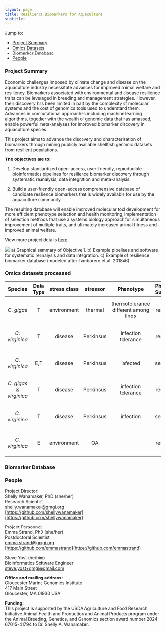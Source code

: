 ```yaml
---
layout: page
title: Resilience Biomarkers for Aquaculture
subtitle:
---
```


Jump to:  
- [Project Summary](#project-summary)
- [Omics Datasets](#omics-datasets)
- [Biomarker Database](#biomarker-database)
- [People](#people)

### Project Summary

Economic challenges imposed by climate change and disease on the aquaculture industry
necessitate advances for improved animal welfare and resiliency. Biomarkers associated with
environmental and disease resilience traits can be leveraged in breeding and management
strategies. However, their discovery has been limited in part by the complexity of molecular
systems and the cost of genomics tools used to understand them. Advances in computational
approaches including machine learning algorithms, together with the wealth of genomic data that
has amassed, enable powerful meta-analyses for improved biomarker discovery in aquaculture
species.

This project aims to advance the discovery and characterization of biomarkers
through mining publicly available shellfish genomic datasets from resilient populations.

**The objectives are to:**

1) Develop standardized open-access, user-friendly, reproducible bioinformatics pipelines for resilience biomarker discovery through systematic reanalysis, data integration and meta-analysis  

2) Build a user-friendly open-access comprehensive database of candidate resilience biomarkers that is widely available for use by the aquaculture community.

The resulting database will enable improved molecular tool development for more efficient
phenotype selection and health monitoring, implementation of selection methods that use a systems biology approach for simultaneous
improvement of multiple traits, and ultimately increased animal fitness and improved animal welfare.

View more project details [here](https://github.com/Resilience-Biomarkers-for-Aquaculture/Resilience-Biomarkers-for-Aquaculture.github.io/blob/master/docs/ProjectSummaryandNarrative.pdf)

![](https://raw.githubusercontent.com/Resilience-Biomarkers-for-Aquaculture/Resilience-Biomarkers-for-Aquaculture.github.io/master/img/fig1.png)
a) Graphical summary of Objective 1. b) Example pipelines and software for systematic reanalysis and data integration. c) Example of resilience biomarker database (modeled after Tamborero et al. 201846).

### Omics datasets processed

**Species**|**Data Type**|**stress class**|**stressor**|**Phenotype**|**Phenotpe Summary**|**Reference**|**DOI**|**SRA links**|**meta data file**|**counts table**|**DEG data**
:-----:|:-----:|:-----:|:-----:|:-----:|:-----:|:-----:|:-----:|:-----:|:-----:|:-----:|:-----:
_C. gigas_|T|environment|thermal |thermotolerance different among lines|resilience| Arredondo-Espinoza _et al._ 2023|[https://doi.org/10.1016/j.cbd.2023.101089](https://doi.org/10.1016/j.cbd.2023.101089)|[https://www.ncbi.nlm.nih.gov/biosample?LinkName=bioproject_biosample_all&from_uid=516210](https://www.ncbi.nlm.nih.gov/biosample?LinkName=bioproject_biosample_all&from_uid=516210)|[SraRunTable.csv](https://raw.githubusercontent.com/Resilience-Biomarkers-for-Aquaculture/Cgigas_denovotranscript/refs/heads/main/data/SraRunTable.csv) | [salmon.merged.gene_counts.tsv](https://gannet.fish.washington.edu/emma.strand/rnaseq/Cgigas_ArredondoEspinoza2023/salmon.merged.gene_counts.tsv)|
_C. virginica_|T|disease|Perkinsus|infection tolerance|resilience|Proestou _et al._ 2023|[https://doi.org/10.3389/fgene.2023.1054558](https://doi.org/10.3389/fgene.2023.1054558)|[https://www.ncbi.nlm.nih.gov/sra?LinkName=bioproject_sra_all&from_uid=894694](https://www.ncbi.nlm.nih.gov/sra?LinkName=bioproject_sra_all&from_uid=894694)|[SraRunTable.csv](https://github.com/Resilience-Biomarkers-for-Aquaculture/Cvirg_Pmarinus_RNAseq/blob/main/data/SraRunTable.csv) | [salmon.merged.gene_counts.tsv](https://gannet.fish.washington.edu/emma.strand/rnaseq/Cvir_Prkns_rnaseq_dataset1/salmon.merged.gene_counts.tsv)|
_C. virginica_|E,T|disease|Perkinsus|infected|sensitivity|Johnson _et al._ 2020|[https://doi.org/10.3389/fmars.2020.00598](https://doi.org/10.3389/fmars.2020.00598)|[https://www.ncbi.nlm.nih.gov/Traces/study/?acc=SRP246310&o=acc_s%3Aa](https://www.ncbi.nlm.nih.gov/Traces/study/?acc=SRP246310&o=acc_s%3Aa)|[SraRunTable(1).csv](https://github.com/Resilience-Biomarkers-for-Aquaculture/Cvirg_Pmarinus_RNAseq/blob/main/data/SraRunTable%20(1).csv) |[salmon.merged.gene_counts.tsv](https://gannet.fish.washington.edu/emma.strand/rnaseq/Cvir_Prkns_rnaseq_dataset2/salmon.merged.gene_counts.tsv) |
_C. gigas & virginica_|T|disease|Perkinsus|infection tolerance|resilience|Chan _et al._ 2021|[10.3389/fgene.2021.795706](https://doi.org/10.3389/fgene.2021.795706)|[https://www.ncbi.nlm.nih.gov/Traces/study/?acc=SAMN11031730&o=acc_s%3Aa](https://www.ncbi.nlm.nih.gov/Traces/study/?acc=SAMN11031730&o=acc_s%3Aa)|[SraRunTable(2).csv](https://github.com/Resilience-Biomarkers-for-Aquaculture/Cvirg_Pmarinus_RNAseq/blob/main/data/SraRunTable%20(2).csv) | [salmon.merged.gene_counts.tsv](https://gannet.fish.washington.edu/emma.strand/rnaseq/Cvir_Prkns_rnaseq_dataset3/salmon.merged.gene_counts.tsv) *Cgigas data [here](https://gannet.fish.washington.edu/emma.strand/rnaseq/Cvir_Prkns_rnaseq_dataset3_Cgigas/salmon.merged.gene_counts.tsv)|
_C. virginica_|T|disease|Perkinsus|infection |sensitivity|Sullivan and Proestou 2021|[https://doi.org/10.1016/j.aquaculture.2021.736831](https://doi.org/10.1016/j.aquaculture.2021.736831)|[https://www.ncbi.nlm.nih.gov/Traces/study/?acc=SRP301630&o=acc_s%3Aa](https://www.ncbi.nlm.nih.gov/Traces/study/?acc=SRP301630&o=acc_s%3Aa)|[SraRunTable(3).csv](https://github.com/Resilience-Biomarkers-for-Aquaculture/Cvirg_Pmarinus_RNAseq/blob/main/data/SraRunTable%20(3).csv) |[salmon.merged.gene_counts.tsv](https://gannet.fish.washington.edu/emma.strand/rnaseq/Cvir_Prkns_rnaseq_dataset4/salmon.merged.gene_counts.tsv) |
_C. virginica_|E|environment|OA ||resilience| Roberts _et al._ _unpublished_|[https://github.com/sr320/ceasmallr](https://github.com/sr320/ceasmallr)|[https://gannet.fish.washington.edu/seashell/bu-github/ceasmallr/data/](https://gannet.fish.washington.edu/seashell/bu-github/ceasmallr/data/)|[L18_larvae_meta.csv](https://github.com/sr320/ceasmallr/blob/main/data/L18_larvae_meta.csv) | [bismark.cov](https://gannet.fish.washington.edu/metacarcinus/USDA_MetaOmics/Cvirg_methylseq/bismark/methylation_calls/methylation_coverage/)|

### Biomarker Database

### People
Project Director:  
Shelly Wanamaker, PhD (she/her)  
Research Scientist  
[shelly.wanamaker@gmgi.org](mailto:shelly.wanamaker@gmgi.org)  
[https://github.com/shellywanamaker](https://github.com/shellywanamaker)

Project Personnel:  
Emma Strand, PhD (she/her)  
Postdoctoral Scientist  
[emma.strand@gmgi.org](mailto:emma.strand@gmgi.org)  
[https://github.com/emmastrand](https://github.com/emmastrand)

Steve Yost (he/him)  
Bioinformatics Software Engineer  
[steve.yost+gmgi@gmail.com](mailto:steve.yost@gmail.com)

 **Office and mailing address:**  
Gloucester Marine Genomics Institute  
417 Main Street  
Gloucester, MA 01930 USA  

**Funding:**  
This project is supported by the USDA Agriculture and Food Research Initiative Animal Health and Production and Animal Products program under the Animal Breeding, Genetics, and Genomics section award number 2024-67015-41794 to Dr. Shelly A. Wanamaker.
